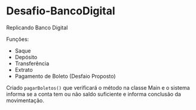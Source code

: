 # Desafio-BancoDigital
Replicando Banco Digital 

Funções:

- Saque
- Depósito
- Transferência
- Extrato
- Pagamento de Boleto (Desfaio Proposto)

Criado `pagarBoletos()` que verificará o método na classe Main e o sistema informa se a conta tem ou não saldo suficiente e informa conclusão da movimentação.